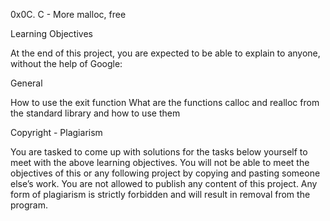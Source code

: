 0x0C. C - More malloc, free

Learning Objectives

At the end of this project, you are expected to be able to explain to anyone, without the help of Google:



General

How to use the exit function
What are the functions calloc and realloc from the standard library and how to use them

Copyright - Plagiarism

You are tasked to come up with solutions for the tasks below yourself to meet with the above learning objectives.
You will not be able to meet the objectives of this or any following project by copying and pasting someone else’s work.
You are not allowed to publish any content of this project.
Any form of plagiarism is strictly forbidden and will result in removal from the program.
